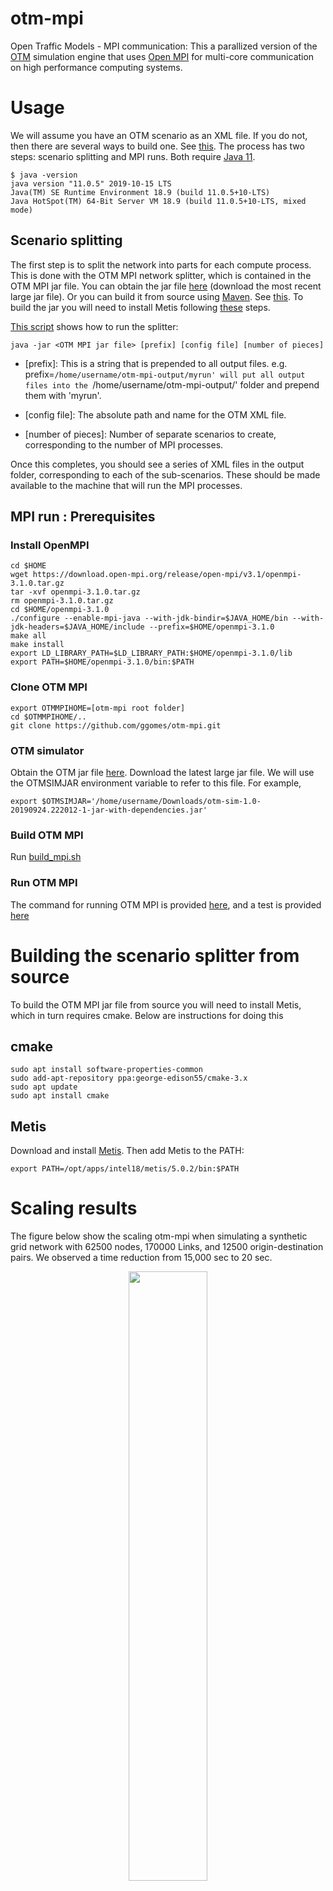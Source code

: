 # otm-mpi
Open Traffic Models - MPI communication: This a parallized version of the [OTM](https://github.com/ggomes/otm-sim) simulation engine that uses [Open MPI](https://www.open-mpi.org/) for multi-core communication on high performance computing systems.

# Usage

We will assume you have an OTM scenario as an XML file. If you do not, then there are several ways to build one. See [this](XXX). The process has two steps: scenario splitting and MPI runs. Both require [Java 11](https://www.oracle.com/technetwork/java/javase/downloads/jdk11-downloads-5066655.html).
```
$ java -version
java version "11.0.5" 2019-10-15 LTS
Java(TM) SE Runtime Environment 18.9 (build 11.0.5+10-LTS)
Java HotSpot(TM) 64-Bit Server VM 18.9 (build 11.0.5+10-LTS, mixed mode)
```

## Scenario splitting 

The first step is to split the network into parts for each compute process. This is done with the OTM MPI network splitter, which is contained in the OTM MPI jar file. You can obtain the jar file [here](https://mymavenrepo.com/repo/XtcMAROnIu3PyiMCmbdY/edu/berkeley/ucbtrans/otm-mpi/1.0-SNAPSHOT/) (download the most recent large jar file). Or you can build it from source using [Maven](http://maven.apache.org/). See [this](XXX). To build the jar you will need to install Metis following [these](XXX) steps. 

[This script](XXX) shows how to run the splitter:
```
java -jar <OTM MPI jar file> [prefix] [config file] [number of pieces]

```

+ [prefix]: This is a string that is prepended to all output files. e.g. prefix=`/home/username/otm-mpi-output/myrun' will put all output files into the `/home/username/otm-mpi-output/' folder and prepend them with 'myrun'.

+ [config file]: The absolute path and name for the OTM XML file. 

+ [number of pieces]: Number of separate scenarios to create, corresponding to the number of MPI processes.

Once this completes, you should see a series of XML files in the output folder, corresponding to each of the sub-scenarios. These should be made available to the machine that will run the MPI processes. 


## MPI run : Prerequisites

### Install OpenMPI
```
cd $HOME
wget https://download.open-mpi.org/release/open-mpi/v3.1/openmpi-3.1.0.tar.gz
tar -xvf openmpi-3.1.0.tar.gz
rm openmpi-3.1.0.tar.gz
cd $HOME/openmpi-3.1.0
./configure --enable-mpi-java --with-jdk-bindir=$JAVA_HOME/bin --with-jdk-headers=$JAVA_HOME/include --prefix=$HOME/openmpi-3.1.0
make all
make install
export LD_LIBRARY_PATH=$LD_LIBRARY_PATH:$HOME/openmpi-3.1.0/lib
export PATH=$HOME/openmpi-3.1.0/bin:$PATH
```

### Clone OTM MPI
```
export OTMMPIHOME=[otm-mpi root folder]
cd $OTMMPIHOME/..
git clone https://github.com/ggomes/otm-mpi.git
```

### OTM simulator
Obtain the OTM jar file [here](https://mymavenrepo.com/repo/XtcMAROnIu3PyiMCmbdY/edu/berkeley/ucbtrans/otm-sim/1.0-SNAPSHOT/). Download the latest large jar file. We will use the OTMSIMJAR environment variable to refer to this file. For example,
```
export $OTMSIMJAR='/home/username/Downloads/otm-sim-1.0-20190924.222012-1-jar-with-dependencies.jar'
```

### Build OTM MPI
Run [build_mpi.sh](XXX)


### Run OTM MPI 
The command for running OTM MPI is provided [here](), and a test is provided [here]()

# Building the scenario splitter from source

To build the OTM MPI jar file from source you will need to install Metis, which in turn requires cmake. Below are instructions for doing this

## cmake
```
sudo apt install software-properties-common
sudo add-apt-repository ppa:george-edison55/cmake-3.x
sudo apt update
sudo apt install cmake
```

## Metis
Download and install [Metis](http://glaros.dtc.umn.edu/gkhome/metis/metis/download).
Then add Metis to the PATH:
```
export PATH=/opt/apps/intel18/metis/5.0.2/bin:$PATH
```

# Scaling results
The figure below show the scaling otm-mpi when simulating a synthetic grid network with 62500 nodes, 170000 Links, and 12500 origin-destination pairs. We observed a time reduction from 15,000 sec to 20 sec.

<p align="center">
<img src="https://github.com/ugirumurera/otm-mpi/blob/master/OTM_Scaling.png" width="50%">
</p>
